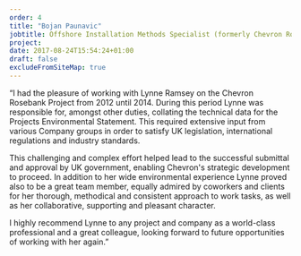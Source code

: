 ```yaml
---
order: 4
title: "Bojan Paunavic"
jobtitle: Offshore Installation Methods Specialist (formerly Chevron Rosebank FEED Project Installation Engineer), Independent
project:
date: 2017-08-24T15:54:24+01:00
draft: false
excludeFromSiteMap: true
---
```


“I had the pleasure of working with Lynne Ramsey on the Chevron Rosebank Project from 2012 until 2014.
During this period Lynne was responsible for, amongst other duties, collating the technical data for the Projects
Environmental Statement. This required extensive input from various Company groups in order to satisfy UK
legislation, international regulations and industry standards.

This challenging and complex effort helped lead to the successful submittal and approval by UK government,
enabling Chevron's strategic development to proceed. In addition to her wide environmental experience Lynne
proved also to be a great team member, equally admired by coworkers and clients for her thorough, methodical
and consistent approach to work tasks, as well as her collaborative, supporting and pleasant character.

I highly recommend Lynne to any project and company as a world-class professional and a great colleague,
looking forward to future opportunities of working with her again.”